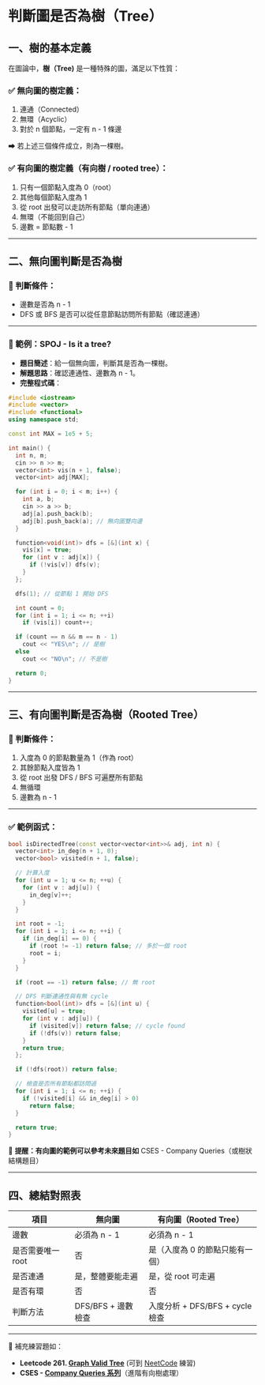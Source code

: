 # 判斷圖是否為樹（Tree）

## 一、樹的基本定義

在圖論中，**樹（Tree)** 是一種特殊的圖，滿足以下性質：

### ✅ 無向圖的樹定義：

1. 連通（Connected）
2. 無環（Acyclic）
3. 對於 n 個節點，一定有 n - 1 條邊

➡ 若上述三個條件成立，則為一棵樹。

### ✅ 有向圖的樹定義（有向樹 / rooted tree）：

1. 只有一個節點入度為 0（root）
2. 其他每個節點入度為 1
3. 從 root 出發可以走訪所有節點（單向連通）
4. 無環（不能回到自己）
5. 邊數 = 節點數 - 1

---

## 二、無向圖判斷是否為樹

### 🎯 判斷條件：

* 邊數是否為 n - 1
* DFS 或 BFS 是否可以從任意節點訪問所有節點（確認連通）

---

### 📘 範例：SPOJ - Is it a tree?

* **題目簡述**：給一個無向圖，判斷其是否為一棵樹。
* **解題思路**：確認連通性、邊數為 n - 1。
* **完整程式碼**：

```cpp
#include <iostream>
#include <vector>
#include <functional>
using namespace std;

const int MAX = 1e5 + 5;

int main() {
  int n, m;
  cin >> n >> m;
  vector<int> vis(n + 1, false);
  vector<int> adj[MAX];

  for (int i = 0; i < m; i++) {
    int a, b;
    cin >> a >> b;
    adj[a].push_back(b);
    adj[b].push_back(a); // 無向圖雙向邊
  }

  function<void(int)> dfs = [&](int x) {
    vis[x] = true;
    for (int v : adj[x]) {
      if (!vis[v]) dfs(v);
    }
  };

  dfs(1); // 從節點 1 開始 DFS

  int count = 0;
  for (int i = 1; i <= n; ++i)
    if (vis[i]) count++;

  if (count == n && m == n - 1)
    cout << "YES\n"; // 是樹
  else
    cout << "NO\n"; // 不是樹

  return 0;
}
```

---

## 三、有向圖判斷是否為樹（Rooted Tree）

### 🎯 判斷條件：

1. 入度為 0 的節點數量為 1（作為 root）
2. 其餘節點入度皆為 1
3. 從 root 出發 DFS / BFS 可遍歷所有節點
4. 無循環
5. 邊數為 n - 1

---

### ✅ 範例函式：

```cpp
bool isDirectedTree(const vector<vector<int>>& adj, int n) {
  vector<int> in_deg(n + 1, 0);
  vector<bool> visited(n + 1, false);

  // 計算入度
  for (int u = 1; u <= n; ++u) {
    for (int v : adj[u]) {
      in_deg[v]++;
    }
  }

  int root = -1;
  for (int i = 1; i <= n; ++i) {
    if (in_deg[i] == 0) {
      if (root != -1) return false; // 多於一個 root
      root = i;
    }
  }

  if (root == -1) return false; // 無 root

  // DFS 判斷連通性與有無 cycle
  function<bool(int)> dfs = [&](int u) {
    visited[u] = true;
    for (int v : adj[u]) {
      if (visited[v]) return false; // cycle found
      if (!dfs(v)) return false;
    }
    return true;
  };

  if (!dfs(root)) return false;

  // 檢查是否所有節點都訪問過
  for (int i = 1; i <= n; ++i) {
    if (!visited[i] && in_deg[i] > 0)
      return false;
  }

  return true;
}
```

📝 **提醒：有向圖的範例可以參考未來題目如** CSES - Company Queries（或樹狀結構題目）

---

## 四、總結對照表

| **項目**      | **無向圖**        | **有向圖（Rooted Tree）**      |
| ----------- | -------------- | ------------------------- |
| 邊數          | 必須為 n - 1      | 必須為 n - 1                 |
| 是否需要唯一 root | 否              | 是（入度為 0 的節點只能有一個）         |
| 是否連通        | 是，整體要能走遍       | 是，從 root 可走遍              |
| 是否有環        | 否              | 否                         |
| 判斷方法        | DFS/BFS + 邊數檢查 | 入度分析 + DFS/BFS + cycle 檢查 |

---



📌 補充練習題如：

* **Leetcode 261. [Graph Valid Tree](https://leetcode.com/problems/graph-valid-tree/description/)** (可到 [NeetCode](https://neetcode.io/problems/valid-tree) 練習)
* **CSES - [Company Queries 系列](https://cses.fi/problemset/task/1687)**（進階有向樹處理）

